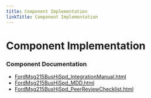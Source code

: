 ```yaml
---
title: Component Implementation
linkTitle: Component Implementation
---
```


# Component Implementation
### Component Documentation

- [FordMsg215BusHiSpd_IntegrationManual.html](doc/FordMsg215BusHiSpd_IntegrationManual.html)
- [FordMsg215BusHiSpd_MDD.html](doc/FordMsg215BusHiSpd_MDD.html)
- [FordMsg215BusHiSpd_PeerReviewChecklist.html](doc/FordMsg215BusHiSpd_PeerReviewChecklist.html)

